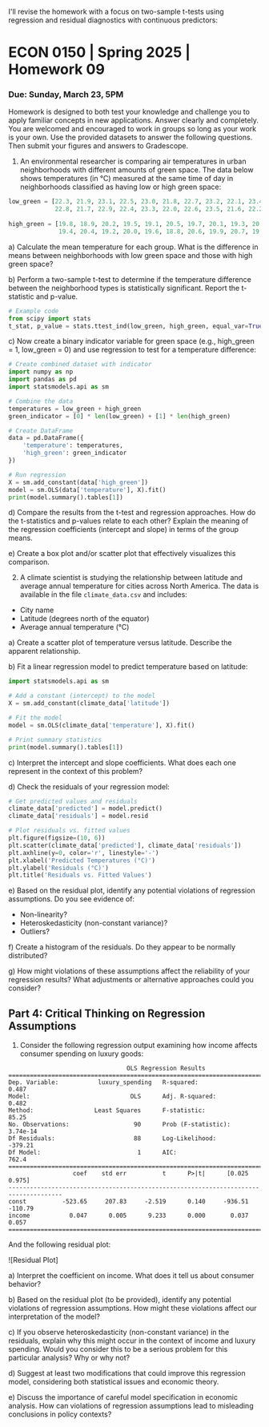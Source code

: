 I'll revise the homework with a focus on two-sample t-tests using regression and residual diagnostics with continuous predictors:

# ECON 0150 | Spring 2025 | Homework 09

### Due: Sunday, March 23, 5PM

Homework is designed to both test your knowledge and challenge you to apply familiar concepts in new applications. Answer clearly and completely. You are welcomed and encouraged to work in groups so long as your work is your own. Use the provided datasets to answer the following questions. Then submit your figures and answers to Gradescope.

1. An environmental researcher is comparing air temperatures in urban neighborhoods with different amounts of green space. The data below shows temperatures (in °C) measured at the same time of day in neighborhoods classified as having low or high green space:

```python
low_green = [22.3, 21.9, 23.1, 22.5, 23.0, 21.8, 22.7, 23.2, 22.1, 23.4,
             22.8, 21.7, 22.9, 22.4, 23.3, 22.0, 22.6, 23.5, 21.6, 22.2]
             
high_green = [19.8, 18.9, 20.2, 19.5, 19.1, 20.5, 19.7, 20.1, 19.3, 20.3,
              19.4, 20.4, 19.2, 20.0, 19.6, 18.8, 20.6, 19.9, 20.7, 19.0]
```

a) Calculate the mean temperature for each group. What is the difference in means between neighborhoods with low green space and those with high green space?

b) Perform a two-sample t-test to determine if the temperature difference between the neighborhood types is statistically significant. Report the t-statistic and p-value.

```python
# Example code
from scipy import stats
t_stat, p_value = stats.ttest_ind(low_green, high_green, equal_var=True)
```

c) Now create a binary indicator variable for green space (e.g., high_green = 1, low_green = 0) and use regression to test for a temperature difference:

```python
# Create combined dataset with indicator
import numpy as np
import pandas as pd
import statsmodels.api as sm

# Combine the data
temperatures = low_green + high_green
green_indicator = [0] * len(low_green) + [1] * len(high_green)

# Create DataFrame
data = pd.DataFrame({
    'temperature': temperatures,
    'high_green': green_indicator
})

# Run regression
X = sm.add_constant(data['high_green'])
model = sm.OLS(data['temperature'], X).fit()
print(model.summary().tables[1])
```

d) Compare the results from the t-test and regression approaches. How do the t-statistics and p-values relate to each other? Explain the meaning of the regression coefficients (intercept and slope) in terms of the group means.

e) Create a box plot and/or scatter plot that effectively visualizes this comparison.



2. A climate scientist is studying the relationship between latitude and average annual temperature for cities across North America. The data is available in the file `climate_data.csv` and includes:

- City name
- Latitude (degrees north of the equator)
- Average annual temperature (°C)

a) Create a scatter plot of temperature versus latitude. Describe the apparent relationship.

b) Fit a linear regression model to predict temperature based on latitude:

```python
import statsmodels.api as sm

# Add a constant (intercept) to the model
X = sm.add_constant(climate_data['latitude'])

# Fit the model
model = sm.OLS(climate_data['temperature'], X).fit()

# Print summary statistics
print(model.summary().tables[1])
```

c) Interpret the intercept and slope coefficients. What does each one represent in the context of this problem?

d) Check the residuals of your regression model:

```python
# Get predicted values and residuals
climate_data['predicted'] = model.predict()
climate_data['residuals'] = model.resid

# Plot residuals vs. fitted values
plt.figure(figsize=(10, 6))
plt.scatter(climate_data['predicted'], climate_data['residuals'])
plt.axhline(y=0, color='r', linestyle='-')
plt.xlabel('Predicted Temperatures (°C)')
plt.ylabel('Residuals (°C)')
plt.title('Residuals vs. Fitted Values')
```

e) Based on the residual plot, identify any potential violations of regression assumptions. Do you see evidence of:

- Non-linearity?
- Heteroskedasticity (non-constant variance)?
- Outliers?

f) Create a histogram of the residuals. Do they appear to be normally distributed?

g) How might violations of these assumptions affect the reliability of your regression results? What adjustments or alternative approaches could you consider?

## Part 4: Critical Thinking on Regression Assumptions

1. Consider the following regression output examining how income affects consumer spending on luxury goods:

```
                                 OLS Regression Results                               
=====================================================================================
Dep. Variable:           luxury_spending   R-squared:                       0.487
Model:                            OLS      Adj. R-squared:                  0.482
Method:                 Least Squares      F-statistic:                     85.25
No. Observations:                  90      Prob (F-statistic):           3.74e-14
Df Residuals:                      88      Log-Likelihood:                -379.21
Df Model:                           1      AIC:                             762.4
=====================================================================================
                  coef    std err          t      P>|t|      [0.025      0.975]
-------------------------------------------------------------------------------------
const          -523.65     207.83     -2.519      0.140     -936.51     -110.79
income           0.047      0.005      9.233      0.000       0.037       0.057
=====================================================================================
```

And the following residual plot:

![Residual Plot]

a) Interpret the coefficient on income. What does it tell us about consumer behavior?

b) Based on the residual plot (to be provided), identify any potential violations of regression assumptions. How might these violations affect our interpretation of the model?

c) If you observe heteroskedasticity (non-constant variance) in the residuals, explain why this might occur in the context of income and luxury spending. Would you consider this to be a serious problem for this particular analysis? Why or why not?

d) Suggest at least two modifications that could improve this regression model, considering both statistical issues and economic theory.

e) Discuss the importance of careful model specification in economic analysis. How can violations of regression assumptions lead to misleading conclusions in policy contexts?